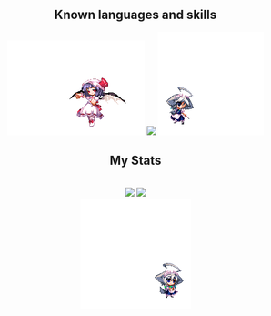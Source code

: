 <p align="center">
    <div align="center">
        <h2>Known languages and skills</h2>
        <img src="GIFS/Sakuya And Remilia/RemiliaSpear.gif"/>
        <!--Programming Languages Icons-->
        <img src="https://skillicons.dev/icons?i=html,css,javascript,java,c,cs&theme=dark"/>
        <img src="GIFS/Sakuya And Remilia/SakuyaAttacking.gif"/>
        <h2>My Stats</h2>
        <br>
        <!--My Stats-->
        <img src="https://github-readme-stats.vercel.app/api?username=FabioCucu&theme=midnight-purple&bg_color=0d1117&show_icons=true&hide_border=true&count_private=true"/>
        <!--Most Used Languages-->
        <img src="https://github-readme-stats.vercel.app/api/top-langs/?username=FabioCucu&theme=midnight-purple&bg_color=0d1117&show_icons=true&hide_border=true&layout=compact&langs_count=10"/>
        <br>
        <img src="GIFS/Sakuya And Remilia/SakuyaAndRemilia.gif"/>
    </div>
</p>
